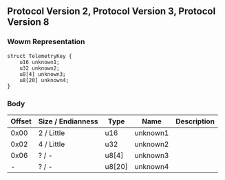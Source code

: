 ## Protocol Version 2, Protocol Version 3, Protocol Version 8

### Wowm Representation
```rust,ignore
struct TelemetryKey {
    u16 unknown1;    
    u32 unknown2;    
    u8[4] unknown3;    
    u8[20] unknown4;    
}

```
### Body
| Offset | Size / Endianness | Type | Name | Description |
| ------ | ----------------- | ---- | ---- | ----------- |
| 0x00 | 2 / Little | u16 | unknown1 |  |
| 0x02 | 4 / Little | u32 | unknown2 |  |
| 0x06 | ? / - | u8[4] | unknown3 |  |
| - | ? / - | u8[20] | unknown4 |  |
